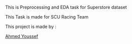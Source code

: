 This is Preprocessing and EDA task for Superstore dataset

This Task is made for SCU Racing Team

This project is made by :

[Ahmed Youssef](https://github.com/ahmedyoussef11)
